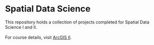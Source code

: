 # Spatial Data Science

This repository holds a collection of projects completed for Spatial Data Science I and II.
<br>
<br>
For course details, visit [ArcGIS II](https://github.com/runck014/spatial_data_science_course).
